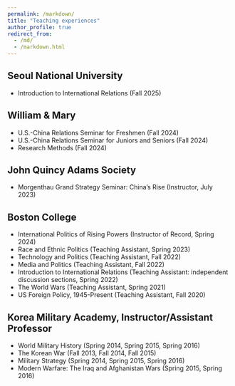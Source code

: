 ```yaml
---
permalink: /markdown/
title: "Teaching experiences"
author_profile: true
redirect_from: 
  - /md/
  - /markdown.html
---
```


## Seoul National University

* Introduction to International Relations (Fall 2025)

## William & Mary

* U.S.-China Relations Seminar for Freshmen (Fall 2024)
* U.S.-China Relations Seminar for Juniors and Seniors (Fall 2024)
* Research Methods (Fall 2024)

## John Quincy Adams Society

* Morgenthau Grand Strategy Seminar: China’s Rise (Instructor, July 2023)

## Boston College

* International Politics of Rising Powers (Instructor of Record, Spring 2024)
* Race and Ethnic Politics (Teaching Assistant, Spring 2023)
* Technology and Politics (Teaching Assistant, Fall 2022)
* Media and Politics (Teaching Assistant, Fall 2022)
* Introduction to International Relations (Teaching Assistant: independent discussion sections, Spring 2022)
* The World Wars (Teaching Assistant, Spring 2021)
* US Foreign Policy, 1945-Present (Teaching Assistant, Fall 2020)

## Korea Military Academy, Instructor/Assistant Professor
* World Military History (Spring 2014, Spring 2015, Spring 2016)
* The Korean War (Fall 2013, Fall 2014, Fall 2015)
* Military Strategy (Spring 2014, Spring 2015, Spring 2016)
* Modern Warfare: The Iraq and Afghanistan Wars (Spring 2015, Spring 2016)





